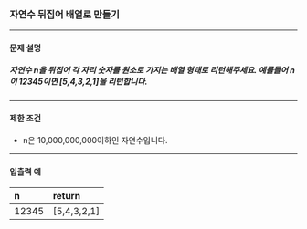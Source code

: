### 자연수 뒤집어 배열로 만들기

***

#### 문제 설명
##### 자연수 n을 뒤집어 각 자리 숫자를 원소로 가지는 배열 형태로 리턴해주세요. 예를들어 n이 12345이면 [5,4,3,2,1]을 리턴합니다.

***

#### 제한 조건
* n은 10,000,000,000이하인 자연수입니다.

***
#### 입출력 예
n	 |return       |
|:-- |:--
12345|	[5,4,3,2,1]|